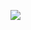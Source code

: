 ![](https://64.media.tumblr.com/3b9e8693c0d731f47532245bdca85354/730c5137d4ee499f-4b/s2048x3072/7d5c9eeefd5e399a3a2a050bb054a649c8e55699.pnj)
